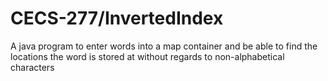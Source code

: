 # CECS-277/InvertedIndex
A java program to enter words into a map container and be able to find the\
locations the word is stored at without regards to non-alphabetical characters
